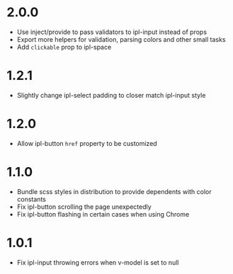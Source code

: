 # 2.0.0

- Use inject/provide to pass validators to ipl-input instead of props
- Export more helpers for validation, parsing colors and other small tasks
- Add `clickable` prop to ipl-space

# 1.2.1

- Slightly change ipl-select padding to closer match ipl-input style

# 1.2.0

- Allow ipl-button `href` property to be customized

# 1.1.0

- Bundle scss styles in distribution to provide dependents with color constants
- Fix ipl-button scrolling the page unexpectedly
- Fix ipl-button flashing in certain cases when using Chrome

# 1.0.1

- Fix ipl-input throwing errors when v-model is set to null
